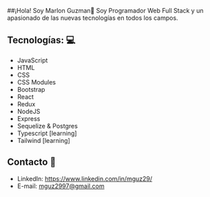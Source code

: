 
##¡Hola! Soy Marlon Guzman👋
Soy Programador Web Full Stack y un apasionado de las nuevas tecnologías en todos los campos. 

## Tecnologías: 💻
* JavaScript
* HTML
* CSS
* CSS Modules
* Bootstrap
* React
* Redux
* NodeJS 
* Express
* Sequelize & Postgres
* Typescript [learning]
* Tailwind [learning]
## Contacto 📩
* LinkedIn: https://www.linkedin.com/in/mguz29/
* E-mail: mguz2997@gmail.com

<!--
**mguz29/Mguz29** is a ✨ _special_ ✨ repository because its `README.md` (this file) appears on your GitHub profile.

Here are some ideas to get you started:

- 🔭 I’m currently working on ...
- 🌱 I’m currently learning ...
- 👯 I’m looking to collaborate on ...
- 🤔 I’m looking for help with ...
- 💬 Ask me about ...
- 📫 How to reach me: ...
- 😄 Pronouns: ...
- ⚡ Fun fact: ...
-->
